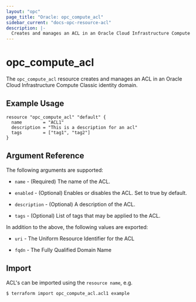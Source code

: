 ```yaml
---
layout: "opc"
page_title: "Oracle: opc_compute_acl"
sidebar_current: "docs-opc-resource-acl"
description: |-
  Creates and manages an ACL in an Oracle Cloud Infrastructure Compute Classic identity domain.
---
```


# opc\_compute\_acl

The ``opc_compute_acl`` resource creates and manages an ACL in an Oracle Cloud Infrastructure Compute Classic identity domain.

## Example Usage

```hcl
resource "opc_compute_acl" "default" {
  name        = "ACL1"
  description = "This is a description for an acl"
  tags        = ["tag1", "tag2"]
}
```

## Argument Reference

The following arguments are supported:

* `name` - (Required) The name of the ACL.

* `enabled` - (Optional) Enables or disables the ACL. Set to true by default.

* `description` - (Optional) A description of the ACL.

* `tags` - (Optional) List of tags that may be applied to the ACL.

In addition to the above, the following values are exported:

* `uri` - The Uniform Resource Identifier for the ACL

* `fqdn` - The Fully Qualified Domain Name

## Import

ACL's can be imported using the `resource name`, e.g.

```shell
$ terraform import opc_compute_acl.acl1 example
```
